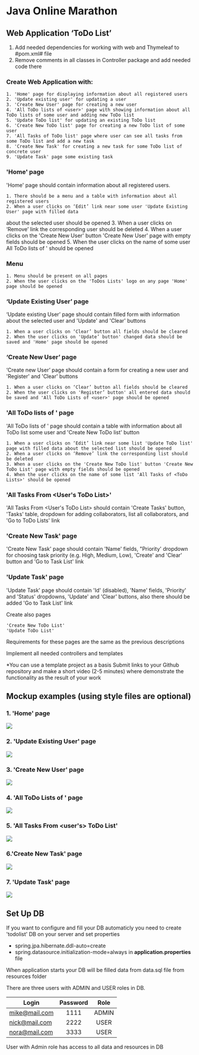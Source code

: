 # Java Online Marathon
## Web Application ‘ToDo List’
1. Add needed dependencies for working with web and Thymeleaf to #pom.xml# file
2. Remove comments in all classes in Controller package and add needed code there

### Create Web Application with:

    1. 'Home' page for displaying information about all registered users
    2. 'Update existing user' for updating a user
    3. 'Create New User' page for creating a new user
    4. 'All ToDo lists of <user>' page with showing information about all ToDo lists of some user and adding new ToDo list
    5. 'Update ToDo list' for updating an existing ToDo list
    6. 'Create New ToDo list' page for creating a new ToDo list of some user
    7. 'All Tasks of ToDo list' page where user can see all tasks from some ToDo list and add a new task
    8. 'Create New Task' for creating a new task for some ToDo list of concrete user
    9. 'Update Task' page some existing task

### 'Home' page
'Home' page should contain information about all registered users.

    1. There should be a menu and a table with information about all registered users
    2. When a user clicks on ‘Edit’ link near some user 'Update Existing User' page with filled data 
about the selected user should be opened
    3. When a user clicks on ‘Remove’ link the corresponding user should be deleted
    4. When a user clicks on the 'Create New User' button 'Create New User' page with empty fields should be opened
    5. When the user clicks on the name of some user All ToDo lists of <user>' should be opened

### Menu

    1. Menu should be present on all pages
    2. When the user clicks on the 'ToDos Lists' logo on any page 'Home' page should be opened

### ‘Update Existing User’ page
‘Update existing User’ page should contain filled form with information about the selected user and 'Update' and 'Clear' buttons

    1. When a user clicks on ‘Clear’ button all fields should be cleared
    2. When the user clicks on 'Update’ button' changed data should be saved and 'Home' page should be opened 

### ‘Create New User’ page
‘Create new User’ page should contain a form for creating a new user and 'Register' and 'Clear' buttons

    1. When a user clicks on ‘Clear’ button all fields should be cleared
    2. When the user clicks on 'Register’ button' all entered data should be saved and 'All ToDo Lists of <user>' page should be opened 

### 'All ToDo lists of <user>' page
'All ToDo lists of <user>' page should contain a table with information about all ToDo list some user and 'Create New ToDo list' button

    1. When a user clicks on ‘Edit’ link near some list 'Update ToDo list' page with filled data about the selected list should be opened
    2. When a user clicks on ‘Remove’ link the corresponding list should be deleted
    3. When a user clicks on the 'Create New ToDo list' button 'Create New ToDo List' page with empty fields should be opened
    4. When the user clicks on the name of some list 'All Tasks of <ToDo Lists>' should be opened

### 'All Tasks From <User's ToDo List>'
'All Tasks From <User's ToDo List> should contain 'Create Tasks' button, 'Tasks' table, dropdown for adding collaborators, list all collaborators, and 'Go to ToDo Lists' link

### 'Create New Task' page
'Create New Task' page should contain 'Name' fields, "Priority' dropdown for choosing task priority (e.g. High, Medium, Low), 'Create' and 'Clear' button and 'Go to Task List' link

### 'Update Task' page
'Update Task' page should contain 'Id' (disabled), 'Name' fields, 'Priority' and 'Status' dropdowns, 'Update' and 'Clear' buttons, also there should be added 'Go to Task List' link

Create also pages

    'Create New ToDo List'
    'Update ToDo List' 

Requirements for these pages are the same as the previous descriptions

Implement all needed controllers and templates

*You can use a template project as a basis
Submit links to your Github repository and make a short video (2-5 minutes) where demonstrate the functionality as the result of your work

## Mockup examples (using style files are optional)

### 1. 'Home' page
![](Mockups/Home.PNG)

### 2. 'Update Existing User' page
![](Mockups/UpdateUser.PNG)

### 3. 'Create New User' page
![](Mockups/Create%20User.PNG)

### 4. 'All ToDo Lists of <User>' page
![](Mockups/All%20ToDo%20Lists.PNG)

### 5. 'All Tasks From <user's> ToDo List'
![](Mockups/All%20Tasks%20from%20ToDo%20List.PNG)

### 6.'Create New Task' page
![](Mockups/Create%20New%20Task.PNG)

### 7. 'Update Task' page
![](Mockups/Update%20Task.PNG)


## Set Up DB
If you want to configure and fill your DB automaticly you need to create 'todolist' DB on your server and set properties 
- spring.jpa.hibernate.ddl-auto=create
- spring.datasource.initialization-mode=always
in **application.properties** file

When application starts your DB will be filled data from data.sql file from resources folder

There are three users with ADMIN and USER roles in DB.

| Login         | Password | Role  |
| ------------- |:--------:|:-----:|
| mike@mail.com | 1111     | ADMIN |
| nick@mail.com | 2222     | USER  |
| nora@mail.com | 3333     | USER  |

User with Admin role has access to all data and resources in DB
